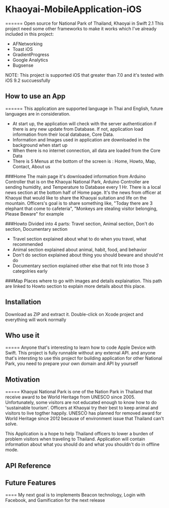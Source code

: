 # Khaoyai-MobileApplication-iOS
======
Open source for National Park of Thailand, Khaoyai in Swift 2.1
This project need some other frameworks to make it works which I've already included in this project:

- AFNetworking
- Toast iOS
- GradientProgress
- Google Analytics
- Bugsense

NOTE: This project is supported iOS that greater than 7.0 and it's tested with iOS 9.2 succuessfully

## How to use an App
======
This application are supported language in Thai and English, future languages are in consideration. 
- At start up, the application will check with the server authentication if there is any new update from Database. If not, application load information from their local database, Core Data. 
- Information and Images used in application are downloaded in the background when start up
- When there is no internet connection, all data are loaded from the Core Data
- There is 5 Menus at the bottom of the screen is : Home, Howto, Map, Contact, About us

###Home 
The main page it's downloaded information from Arduino Controller that is on the Khaoyai National Park, Arduino Controller are sending humidity, and Temperature to Database every 1 Hr. There is a local news section at the bottom half of Home page. It's the news from officer at Khaoyai that would like to share the Khaoyai suitation and life  on the mountain. Officers's goal is to share something like, "Today there are 3 elephant that come to cafeteria", "Monkeys are stealing visitor belonging, Please Beware" for example

###Howto 
Divided into 4 parts: Travel section, Animal section, Don't do section, Documentary section
- Travel section explained about what to do when you travel, what recommended
- Animal section explained about animal, habit, food, and behavior 
- Don't do section explained about thing you should beware and should'nt do
- Documentary section explained other else that not fit into those 3 categolries early

###Map 
Places where to go with images and details explaination. This path are linked to Howto section to explain more details about this place.

### 


## Installation
Download as ZIP and extract it. Double-click on Xcode project and everything will work normally

## Who use it
=====
Anyone that's interesting to learn how to code Apple Device with Swift. This project is fully runnable without any external API. and anyone that's intersting to use this project for building application for other National Park, you need to prepare your own domain and API by yourself

## Motivation
=====
Khaoyai National Park is one of the Nation Park in Thailand that receive award to be World Heritage from UNESCO since 2005. Unfortunately, some visitors are not educated enough to know how to do 'sustainable tourism'. Officers at Khaoyai try their best to keep animal and visitors to live togther happily. UNESCO has planned for removed award for World Heritage since 2012 because of environment issue that Thailand can't solve. 

This Application is a hope to help Thailand officers to lower a burden of problem visitors when traveling to Thailand. Application will contain information about what you should do and what you shouldn't do in offline mode.


## API Reference



## Future Features
====
My next goal is to implements Beacon technology, Login with Facebook, and Gamification for the next release
